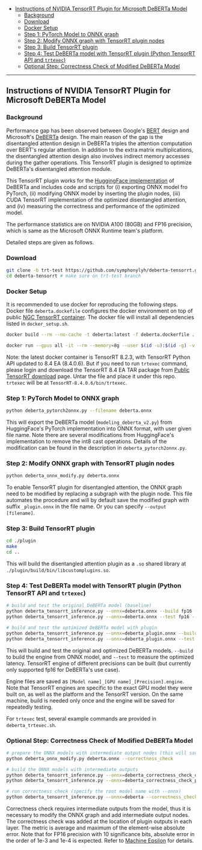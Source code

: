 
- [Instructions of NVIDIA TensorRT Plugin for Microsoft DeBERTa Model](#instructions-of-nvidia-tensorrt-plugin-for-microsoft-deberta-model)
  - [Background](#background)
  - [Download](#download)
  - [Docker Setup](#docker-setup)
  - [Step 1: PyTorch Model to ONNX graph](#step-1-pytorch-model-to-onnx-graph)
  - [Step 2: Modify ONNX graph with TensorRT plugin nodes](#step-2-modify-onnx-graph-with-tensorrt-plugin-nodes)
  - [Step 3: Build TensorRT plugin](#step-3-build-tensorrt-plugin)
  - [Step 4: Test DeBERTa model with TensorRT plugin (Python TensorRT API and `trtexec`)](#step-4-test-deberta-model-with-tensorrt-plugin-python-tensorrt-api-and-trtexec)
  - [Optional Step: Correctness Check of Modified DeBERTa Model](#optional-step-correctness-check-of-modified-deberta-model)

***

## Instructions of NVIDIA TensorRT Plugin for Microsoft DeBERTa Model

### Background
Performance gap has been observed between Google's [BERT](https://arxiv.org/abs/1810.04805) design and Microsoft's [DeBERTa](https://arxiv.org/abs/2006.03654) design. The main reason of the gap is the disentangled attention design in DeBERTa triples the attention computation over BERT's regular attention. In addition to the extra matrix multiplications, the disentangled attention design also involves indirect memory accesses during the gather operations. This TensorRT plugin is designed to optimize DeBERTa's disentangled attention module.

This TensorRT plugin works for the [HuggingFace implementation](https://github.com/huggingface/transformers/tree/main/src/transformers/models/deberta_v2) of DeBERTa and includes code and scripts for (i) exporting ONNX model fro PyTorch, (ii) modifying ONNX model by inserting the plugin nodes, (iii) CUDA TensorRT implementation of the optimized disentangled attention, and (iv) measuring the correctness and performance of the optimized model.

The performance statistics are on NVIDIA A100 (80GB) and FP16 precision, which is same as the Microsoft ONNX Runtime team's platform.

Detailed steps are given as follows.

### Download
```bash
git clone -b trt-test https://github.com/symphonylyh/deberta-tensorrt.git
cd deberta-tensorrt # make sure on trt-test branch
```

### Docker Setup
It is recommended to use docker for reproducing the following steps. Docker file `deberta.dockefile` configures the docker environment on top of public [NGC TensorRT container](https://catalog.ngc.nvidia.com/orgs/nvidia/containers/tensorrt). The docker file will install all dependencies listed in `docker_setup.sh`.

```bash
docker build --rm --no-cache -t deberta:latest -f deberta.dockerfile . # this only needs be done once on the same machine

docker run --gpus all -it --rm --memory=8g --user $(id -u):$(id -g) -v $(pwd):/deberta/ --workdir /deberta/ deberta:latest # run the docker
```

Note: the latest docker container is TensorRT 8.2.3, with TensorRT Python API updated to 8.4 EA (8.4.0.6). But if you need to run `trtexec` command, please login and download the TensorRT 8.4 EA TAR package from [Public TensorRT download](https://developer.nvidia.com/nvidia-tensorrt-8x-download) page. Untar the file and place it under this repo. `trtexec` will be at `TensorRT-8.4.0.6/bin/trtexec`.

### Step 1: PyTorch Model to ONNX graph
```bash
python deberta_pytorch2onnx.py --filename deberta.onnx
```

This will export the DeBERTa model (`modeling_deberta_v2.py`) from HuggingFace's PyTorch implementation into ONNX format, with user given file name. Note there are several modifications from HuggingFace's implementation to remove the int8 cast operations. Details of the modification can be found in the description in `deberta_pytorch2onnx.py`.

### Step 2: Modify ONNX graph with TensorRT plugin nodes
```bash
python deberta_onnx_modify.py deberta.onnx
```
To enable TensorRT plugin for disentangled attention, the ONNX graph need to be modified by replacing a subgraph with the plugin node. This file automates the procedure and will by default save the modified graph with suffix `_plugin.onnx` in the file name. Or you can specify `--output [filename]`.

### Step 3: Build TensorRT plugin
```bash
cd ./plugin
make
cd ..
```
This will build the disentangled attention plugin as a `.so` shared library at `./plugin/build/bin/libcustomplugins.so`.

### Step 4: Test DeBERTa model with TensorRT plugin (Python TensorRT API and `trtexec`)
```bash
# build and test the original DeBERTa model (baseline)
python deberta_tensorrt_inference.py --onnx=deberta.onnx --build fp16 --plugin=./plugin/build/bin/libcustomplugins.so 
python deberta_tensorrt_inference.py --onnx=deberta.onnx --test fp16 --plugin=./plugin/build/bin/libcustomplugins.so 

# build and test the optimized DeBERTa model with plugin
python deberta_tensorrt_inference.py --onnx=deberta_plugin.onnx --build fp16 --plugin=./plugin/build/bin/libcustomplugins.so 
python deberta_tensorrt_inference.py --onnx=deberta_plugin.onnx --test fp16 --plugin=./plugin/build/bin/libcustomplugins.so 
```
This will build and test the original and optimized DeBERTa models. `--build` to build the engine from ONNX model, and `--test` to measure the optimized latency. TensorRT engine of different precisions can be built (but currently only supported fp16 for DeBERTa's use case).

Engine files are saved as `[Model name]_[GPU name]_[Precision].engine`. Note that TensorRT engines are specific to the exact GPU model they were built on, as well as the platform and the TensorRT version. On the same machine, build is needed only once and the engine will be saved for repeatedly testing.

For `trtexec` test, several example commands are provided in `deberta_trtexec.sh`.

### Optional Step: Correctness Check of Modified DeBERTa Model
```bash
# prepare the ONNX models with intermediate output nodes (this will save two new onnx models with suffix `_correctness_check_original.onnx` and `_correctness_check_plugin.onnx`)
python deberta_onnx_modify.py deberta.onnx --correctness_check

# build the ONNX models with intermediate outputs
python deberta_tensorrt_inference.py --onnx=deberta_correctness_check_original.onnx --build fp16 --plugin=./plugin/build/bin/libcustomplugins.so
python deberta_tensorrt_inference.py --onnx=deberta_correctness_check_plugin.onnx --build fp16 --plugin=./plugin/build/bin/libcustomplugins.so

# run correctness check (specify the root model name with --onnx)
python deberta_tensorrt_inference.py --onnx=deberta --correctness_check fp16 --plugin=./plugin/build/bin/libcustomplugins.so
```

Correctness check requires intermediate outputs from the model, thus it is necessary to modify the ONNX graph and add intermediate output nodes. The correctness check was added at the location of plugin outputs in each layer. The metric is average and maximum of the element-wise absolute error. Note that for FP16 precision with 10 significance bits, absolute error in the order of 1e-3 and 1e-4 is expected. Refer to [Machine Epsilon](https://en.wikipedia.org/wiki/Machine_epsilon) for details. 



